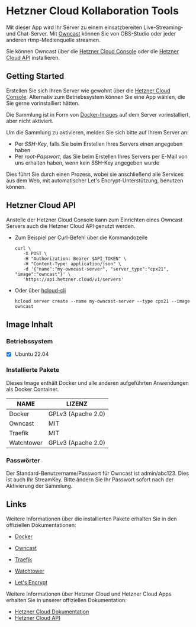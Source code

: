 # Hetzner Cloud Kollaboration Tools

Mit dieser App wird Ihr Server zu einem einsatzbereiten Live-Streaming- und Chat-Server. Mit [Owncast](https://owncast.online/) können Sie von OBS-Studio oder jeder anderen rtmp-Medienquelle streamen.

Sie können Owncast über die [Hetzner Cloud Console](https://console.hetzner.cloud) oder die [Hetzner Cloud API](https://docs.hetzner.cloud/#servers-create-a-server) installieren.

## Getting Started

Erstellen Sie sich Ihren Server wie gewohnt über die [Hetzner Cloud Console](https://console.hetzner.cloud). Alternativ zum Betriebssystem können Sie eine App wählen, die Sie gerne vorinstalliert hätten.

Die Sammlung ist in Form von [Docker-Images](https://www.docker.com/) auf dem Server vorinstalliert, aber nicht aktiviert.

Um die Sammlung zu aktivieren, melden Sie sich bitte auf Ihrem Server an:

- Per _SSH-Key_, falls Sie beim Erstellen Ihres Servers einen angegeben haben
- Per _root-Passwort_, das Sie beim Erstellen Ihres Servers per E-Mail von uns erhalten haben, wenn kein SSH-Key angegeben wurde

Dies führt Sie durch einen Prozess, wobei sie anschließend alle Services aus dem Web, mit automatischer Let's Encrypt-Unterstützung, benutzen können.

## Hetzner Cloud API

Anstelle der Hetzner Cloud Console kann zum Einrichten eines Owncast Servers auch die Hetzner Cloud API genutzt werden.

- Zum Beispiel per Curl-Befehl über die Kommandozeile

  ```
  curl \
     -X POST \
     -H "Authorization: Bearer $API_TOKEN" \
     -H "Content-Type: application/json" \
     -d '{"name":"my-owncast-server", "server_type":"cpx21", "image":"owncast"}' \
     'https://api.hetzner.cloud/v1/servers'
  ```

- Oder über [hcloud-cli](https://github.com/hetznercloud/cli)

  ```
  hcloud server create --name my-owncast-server --type cpx21 --image owncast
  ```

## Image Inhalt

### Betriebssystem

- [x] Ubuntu 22.04

### Installierte Pakete

Dieses Image enthält Docker und alle anderen aufgeführten Anwendungen als Docker Container.

| NAME               | LIZENZ             |
| ------------------ | ------------------ |
| Docker             | GPLv3 (Apache 2.0) |
| Owncast            | MIT                |
| Traefik            | MIT                |
| Watchtower         | GPLv3 (Apache 2.0) |

### Passwörter

Der Standard-Benutzername/Passwort für Owncast ist admin/abc123. Dies ist auch Ihr StreamKey.
Bitte ändern Sie Ihr Passwort sofort nach der Aktivierung der Sammlung.

## Links

Weitere Informationen über die installierten Pakete erhalten Sie in den offiziellen Dokumentationen:

- [Docker](https://www.docker.com/)
- [Owncast](https://github.com/owncast/owncast/)
- [Traefik](https://github.com/traefik/traefik/)
- [Watchtower](https://containrrr.dev/watchtower/)

- [Let's Encrypt](https://letsencrypt.org/de/docs/)

Weitere Informationen über Hetzner Cloud und Hetzner Cloud Apps erhalten Sie in unserer offiziellen Dokumentation:

- [Hetzner Cloud Dokumentation](https://docs.hetzner.com/de/cloud/)
- [Hetzner Cloud API](https://docs.hetzner.cloud/)
